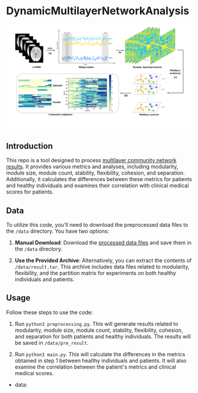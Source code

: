 # DynamicMultilayerNetworkAnalysis

![Image text](https://github.com/hqw15/DynamicMultilayerNetworkAnalysis/blob/main/img/main.png)

## Introduction

This repo is a tool designed to process [multilayer community network results](https://github.com/GenLouvain/GenLouvain). It provides various metrics and analyses, including modularity, module size, module count, stability, flexibility, cohesion, and separation. Additionally, it calculates the differences between these metrics for patients and healthy individuals and examines their correlation with clinical medical scores for patients.


## Data

To utilize this code, you'll need to download the preprocessed data files to the `/data` directory. You have two options:

1. **Manual Download**: Download the [processed data files](https://1drv.ms/u/s!AiRytlmhzEl-hFIAeB9bNqZMqbpy?e=0mK70I) and save them in the `/data` directory.

2. **Use the Provided Archive**: Alternatively, you can extract the contents of `/data/result.tar`. This archive includes data files related to modularity, flexibility, and the partition matrix for experiments on both healthy individuals and patients.

## Usage

Follow these steps to use the code:

1. Run `python3 preprocessing.py`. This will generate results related to modularity, module size, module count, stability, flexibility, cohesion, and separation for both patients and healthy individuals. The results will be saved in `/data/pre_result`.

2. Run `python3 main.py`. This will calculate the differences in the metrics obtained in step 1 between healthy individuals and patients. It will also examine the correlation between the patient's metrics and clinical medical scores.



- data: 